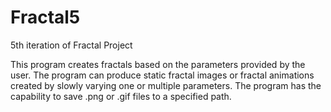 # Fractal5
5th iteration of Fractal Project

This program creates fractals based on the parameters provided by the user. 
The program can produce static fractal images or fractal animations created by slowly varying one or multiple parameters.
The program has the capability to save .png or .gif files to a specified path.
